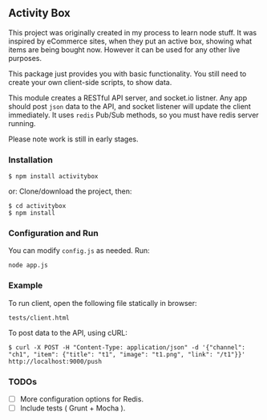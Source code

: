 ## Activity Box

This project was originally created in my process to learn node stuff.
It was inspired by eCommerce sites, when they put an active box, showing what items are being bought now. However it can be used for any other live purposes.

This package just provides you with basic functionality. You still need to create your own client-side scripts, to show data. 

This module creates a RESTful API server, and socket.io listner. Any app should post `json` data to the API, and socket listener will update the client immediately.
It uses `redis` Pub/Sub methods, so you must have redis server running.

Please note work is still in early stages.

### Installation
```
$ npm install activitybox
```
or:
Clone/download the project, then:
```
$ cd activitybox
$ npm install
```

### Configuration and Run
You can modify `config.js` as needed.
Run:
```
node app.js
```

### Example
To run client, open the following file statically in browser:
```
tests/client.html
```
To post data to the API, using cURL:
```
$ curl -X POST -H "Content-Type: application/json" -d '{"channel": "ch1", "item": {"title": "t1", "image": "t1.png", "link": "/t1"}}' http://localhost:9000/push

```

### TODOs
- [ ] More configuration options for Redis.
- [ ] Include tests ( Grunt + Mocha ).
